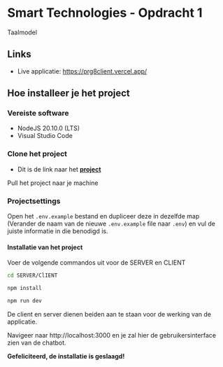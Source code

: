 # Smart Technologies - Opdracht 1
Taalmodel

## Links
- Live applicatie: https://prg8client.vercel.app/

## Hoe installeer je het project

### Vereiste software
- NodeJS 20.10.0 (LTS)
- Visual Studio Code

### Clone het project

- Dit is de link naar het **[project](https://github.com/MarkDeKraker/CMGTPRG08.git)**

Pull het project naar je machine


### Projectsettings

Open het `.env.example` bestand en dupliceer deze in dezelfde map (Verander de naam van de nieuwe `.env.example` file naar `.env`) en vul de juiste informatie in die benodigd is. 


#### Installatie van het project
Voer de volgende commandos uit voor de SERVER en CLIENT

```bash
cd SERVER/ClIENT
```

```bash
npm install
```

```bash
npm run dev
```

De client en server dienen beiden aan te staan voor de werking van de applicatie. 

Navigeer naar http://localhost:3000 en je zal hier de gebruikersinterface zien van de chatbot.

**Gefeliciteerd, de installatie is geslaagd!**
